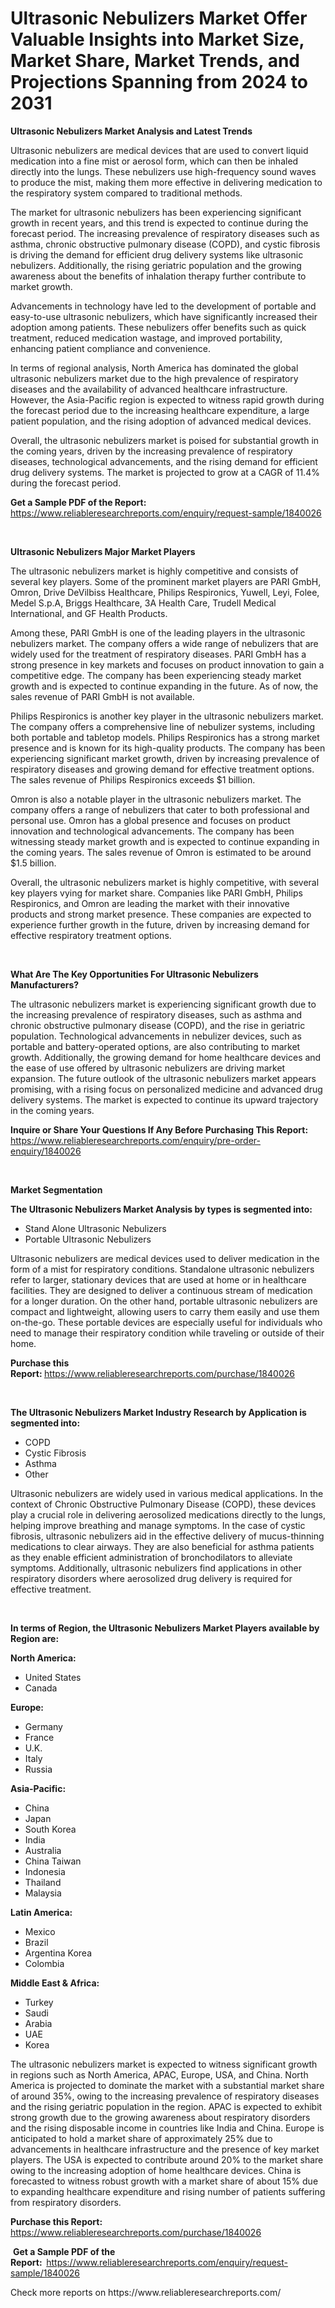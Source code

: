 <p><h1>Ultrasonic Nebulizers Market Offer Valuable Insights into Market Size, Market Share, Market Trends, and Projections Spanning from 2024 to 2031</h1></p><p><strong>Ultrasonic Nebulizers Market Analysis and Latest Trends</strong></p>
<p><p>Ultrasonic nebulizers are medical devices that are used to convert liquid medication into a fine mist or aerosol form, which can then be inhaled directly into the lungs. These nebulizers use high-frequency sound waves to produce the mist, making them more effective in delivering medication to the respiratory system compared to traditional methods.</p><p>The market for ultrasonic nebulizers has been experiencing significant growth in recent years, and this trend is expected to continue during the forecast period. The increasing prevalence of respiratory diseases such as asthma, chronic obstructive pulmonary disease (COPD), and cystic fibrosis is driving the demand for efficient drug delivery systems like ultrasonic nebulizers. Additionally, the rising geriatric population and the growing awareness about the benefits of inhalation therapy further contribute to market growth.</p><p>Advancements in technology have led to the development of portable and easy-to-use ultrasonic nebulizers, which have significantly increased their adoption among patients. These nebulizers offer benefits such as quick treatment, reduced medication wastage, and improved portability, enhancing patient compliance and convenience.</p><p>In terms of regional analysis, North America has dominated the global ultrasonic nebulizers market due to the high prevalence of respiratory diseases and the availability of advanced healthcare infrastructure. However, the Asia-Pacific region is expected to witness rapid growth during the forecast period due to the increasing healthcare expenditure, a large patient population, and the rising adoption of advanced medical devices.</p><p>Overall, the ultrasonic nebulizers market is poised for substantial growth in the coming years, driven by the increasing prevalence of respiratory diseases, technological advancements, and the rising demand for efficient drug delivery systems. The market is projected to grow at a CAGR of 11.4% during the forecast period.</p></p>
<p><strong>Get a Sample PDF of the Report:&nbsp;</strong> <a href="https://www.reliableresearchreports.com/enquiry/request-sample/1840026">https://www.reliableresearchreports.com/enquiry/request-sample/1840026</a></p>
<p>&nbsp;</p>
<p><strong>Ultrasonic Nebulizers Major Market Players</strong></p>
<p><p>The ultrasonic nebulizers market is highly competitive and consists of several key players. Some of the prominent market players are PARI GmbH, Omron, Drive DeVilbiss Healthcare, Philips Respironics, Yuwell, Leyi, Folee, Medel S.p.A, Briggs Healthcare, 3A Health Care, Trudell Medical International, and GF Health Products.</p><p>Among these, PARI GmbH is one of the leading players in the ultrasonic nebulizers market. The company offers a wide range of nebulizers that are widely used for the treatment of respiratory diseases. PARI GmbH has a strong presence in key markets and focuses on product innovation to gain a competitive edge. The company has been experiencing steady market growth and is expected to continue expanding in the future. As of now, the sales revenue of PARI GmbH is not available.</p><p>Philips Respironics is another key player in the ultrasonic nebulizers market. The company offers a comprehensive line of nebulizer systems, including both portable and tabletop models. Philips Respironics has a strong market presence and is known for its high-quality products. The company has been experiencing significant market growth, driven by increasing prevalence of respiratory diseases and growing demand for effective treatment options. The sales revenue of Philips Respironics exceeds $1 billion.</p><p>Omron is also a notable player in the ultrasonic nebulizers market. The company offers a range of nebulizers that cater to both professional and personal use. Omron has a global presence and focuses on product innovation and technological advancements. The company has been witnessing steady market growth and is expected to continue expanding in the coming years. The sales revenue of Omron is estimated to be around $1.5 billion.</p><p>Overall, the ultrasonic nebulizers market is highly competitive, with several key players vying for market share. Companies like PARI GmbH, Philips Respironics, and Omron are leading the market with their innovative products and strong market presence. These companies are expected to experience further growth in the future, driven by increasing demand for effective respiratory treatment options.</p></p>
<p>&nbsp;</p>
<p><strong>What Are The Key Opportunities For Ultrasonic Nebulizers Manufacturers?</strong></p>
<p><p>The ultrasonic nebulizers market is experiencing significant growth due to the increasing prevalence of respiratory diseases, such as asthma and chronic obstructive pulmonary disease (COPD), and the rise in geriatric population. Technological advancements in nebulizer devices, such as portable and battery-operated options, are also contributing to market growth. Additionally, the growing demand for home healthcare devices and the ease of use offered by ultrasonic nebulizers are driving market expansion. The future outlook of the ultrasonic nebulizers market appears promising, with a rising focus on personalized medicine and advanced drug delivery systems. The market is expected to continue its upward trajectory in the coming years.</p></p>
<p><strong>Inquire or Share Your Questions If Any Before Purchasing This Report:</strong> <a href="https://www.reliableresearchreports.com/enquiry/pre-order-enquiry/1840026">https://www.reliableresearchreports.com/enquiry/pre-order-enquiry/1840026</a></p>
<p>&nbsp;</p>
<p><strong>Market Segmentation</strong></p>
<p><strong>The Ultrasonic Nebulizers Market Analysis by types is segmented into:</strong></p>
<p><ul><li>Stand Alone Ultrasonic Nebulizers</li><li>Portable Ultrasonic Nebulizers</li></ul></p>
<p><p>Ultrasonic nebulizers are medical devices used to deliver medication in the form of a mist for respiratory conditions. Standalone ultrasonic nebulizers refer to larger, stationary devices that are used at home or in healthcare facilities. They are designed to deliver a continuous stream of medication for a longer duration. On the other hand, portable ultrasonic nebulizers are compact and lightweight, allowing users to carry them easily and use them on-the-go. These portable devices are especially useful for individuals who need to manage their respiratory condition while traveling or outside of their home.</p></p>
<p><strong>Purchase this Report:&nbsp;</strong><a href="https://www.reliableresearchreports.com/purchase/1840026">https://www.reliableresearchreports.com/purchase/1840026</a></p>
<p>&nbsp;</p>
<p><strong>The Ultrasonic Nebulizers Market Industry Research by Application is segmented into:</strong></p>
<p><ul><li>COPD</li><li>Cystic Fibrosis</li><li>Asthma</li><li>Other</li></ul></p>
<p><p>Ultrasonic nebulizers are widely used in various medical applications. In the context of Chronic Obstructive Pulmonary Disease (COPD), these devices play a crucial role in delivering aerosolized medications directly to the lungs, helping improve breathing and manage symptoms. In the case of cystic fibrosis, ultrasonic nebulizers aid in the effective delivery of mucus-thinning medications to clear airways. They are also beneficial for asthma patients as they enable efficient administration of bronchodilators to alleviate symptoms. Additionally, ultrasonic nebulizers find applications in other respiratory disorders where aerosolized drug delivery is required for effective treatment.</p></p>
<p>&nbsp;</p>
<p><strong>In terms of Region, the Ultrasonic Nebulizers Market Players available by Region are:</strong></p>
<p>
    <p> <strong> North America: </strong>
        <ul>
            <li>United States</li>
            <li>Canada</li>
        </ul>
        </p> 
    <p> <strong> Europe: </strong>
        <ul>
            <li>Germany</li>
            <li>France</li>
            <li>U.K.</li>
            <li>Italy</li>
            <li>Russia</li>
        </ul>
        </p> 
    <p> <strong> Asia-Pacific: </strong>
        <ul>
            <li>China</li>
            <li>Japan</li>
            <li>South Korea</li>
            <li>India</li>
            <li>Australia</li>
            <li>China Taiwan</li>
            <li>Indonesia</li>
            <li>Thailand</li>
            <li>Malaysia</li>
        </ul>
        </p> 
    <p> <strong> Latin America: </strong>
        <ul>
            <li>Mexico</li>
            <li>Brazil</li>
            <li>Argentina Korea</li>
            <li>Colombia</li>
        </ul>
        </p> 
    <p> <strong> Middle East & Africa: </strong>
        <ul>
            <li>Turkey</li>
            <li>Saudi</li>
            <li>Arabia</li>
            <li>UAE</li>
            <li>Korea</li>
        </ul>
    </p>
    </p>
<p><p>The ultrasonic nebulizers market is expected to witness significant growth in regions such as North America, APAC, Europe, USA, and China. North America is projected to dominate the market with a substantial market share of around 35%, owing to the increasing prevalence of respiratory diseases and the rising geriatric population in the region. APAC is expected to exhibit strong growth due to the growing awareness about respiratory disorders and the rising disposable income in countries like India and China. Europe is anticipated to hold a market share of approximately 25% due to advancements in healthcare infrastructure and the presence of key market players. The USA is expected to contribute around 20% to the market share owing to the increasing adoption of home healthcare devices. China is forecasted to witness robust growth with a market share of about 15% due to expanding healthcare expenditure and rising number of patients suffering from respiratory disorders.</p></p>
<p><strong>Purchase this Report: </strong><a href="https://www.reliableresearchreports.com/purchase/1840026">https://www.reliableresearchreports.com/purchase/1840026</a></p>
<p>&nbsp;<strong>Get a Sample PDF of the Report:&nbsp;&nbsp;</strong><a href="https://www.reliableresearchreports.com/enquiry/request-sample/1840026">https://www.reliableresearchreports.com/enquiry/request-sample/1840026</a></p>
<p><strong></strong></p>
<p>Check more reports on https://www.reliableresearchreports.com/</p>
